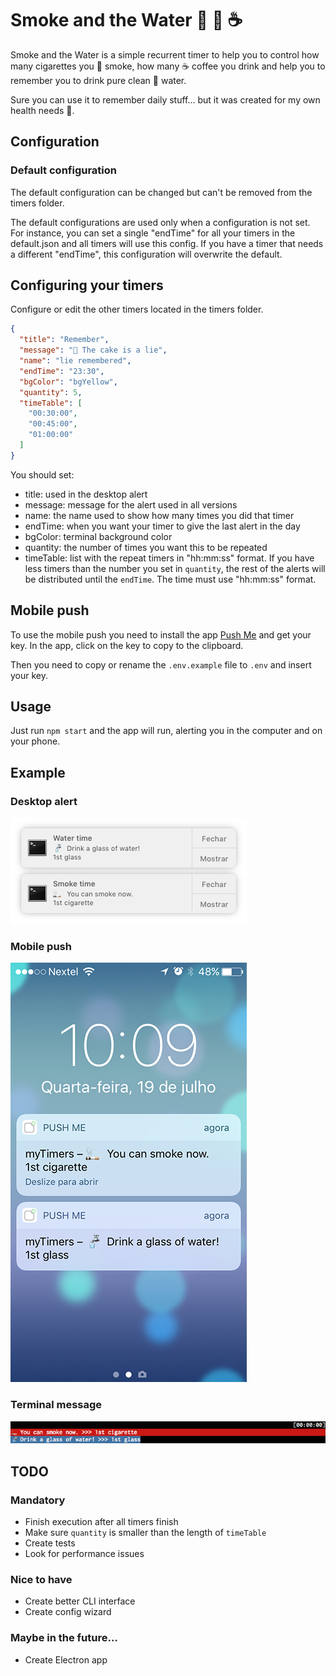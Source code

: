 # Smoke and the Water 🚬 🚰 ☕️

Smoke and the Water is a simple recurrent timer to help you to control how many cigarettes you 🚬 smoke, how many ☕️ coffee you drink and help you to remember you to drink pure clean 🚰 water.

Sure you can use it to remember daily stuff… but it was created for my own health needs 😬.

## Configuration

### Default configuration

The default configuration can be changed but can't be removed from the timers folder.

The default configurations are used only when a configuration is not set. For instance, you can set a single "endTime" for all your timers in the default.json and all timers will use this config. If you have a timer that needs a different "endTime", this configuration will overwrite the default.

## Configuring your timers

Configure or edit the other timers located in the timers folder.

```json
{
  "title": "Remember",
  "message": "🍰 The cake is a lie",
  "name": "lie remembered",
  "endTime": "23:30",
  "bgColor": "bgYellow",
  "quantity": 5,
  "timeTable": [
    "00:30:00",
    "00:45:00",
    "01:00:00"
  ]
}
```
You should set:

- title: used in the desktop alert
- message: message for the alert used in all versions
- name: the name used to show how many times you did that timer
- endTime: when you want your timer to give the last alert in the day
- bgColor: terminal background color
- quantity: the number of times you want this to be repeated
- timeTable: list with the repeat timers in "hh:mm:ss" format. If you have less timers than the number you set in `quantity`, the rest of the alerts will be distributed until the `endTime`. The time must use "hh:mm:ss" format.

## Mobile push
To use the mobile push you need to install the app [Push Me](http://pushme.jagcesar.se) and get your key. In the app, click on the key to copy to the clipboard.

Then you need to copy or rename the `.env.example` file to `.env` and insert your key.


## Usage

Just run `npm start` and the app will run, alerting you in the computer and on your phone.

## Example
### Desktop alert
![Alert example](./README/alert.png)
### Mobile push
![Alert example](./README/mobile.png)
### Terminal message
![Alert example](./README/terminal.png)

## TODO

### Mandatory

- Finish execution after all timers finish
- Make sure `quantity` is smaller than the length of `timeTable`
- Create tests
- Look for performance issues

### Nice to have

- Create better CLI interface
- Create config wizard

### Maybe in the future…

- Create Electron app
